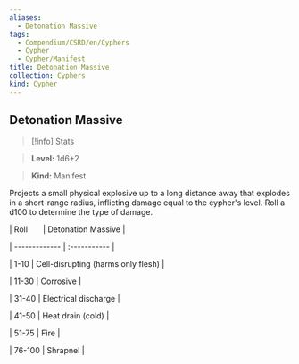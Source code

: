 ```yaml
---
aliases:
  - Detonation Massive
tags:
  - Compendium/CSRD/en/Cyphers
  - Cypher
  - Cypher/Manifest
title: Detonation Massive
collection: Cyphers
kind: Cypher
---
```

## Detonation Massive    
>[!info] Stats    
> **Level:** 1d6+2    
> **Kind:** Manifest  
    
Projects a small physical explosive up to a long distance away that explodes in a short-range radius, inflicting damage equal to the cypher's level. Roll a d100 to determine the type of damage.    
  
|  Roll &nbsp; &nbsp; &nbsp; | Detonation Massive  |    
| ------------- | :----------- |    
| 1-10 | Cell-disrupting (harms only flesh) |    
| 11-30 | Corrosive |    
| 31-40 | Electrical discharge |    
| 41-50 | Heat drain (cold) |    
| 51-75 | Fire |    
| 76-100 | Shrapnel |